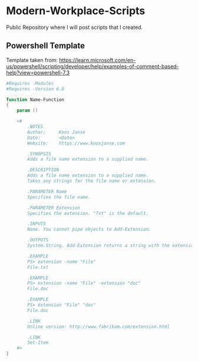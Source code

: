 
# Modern-Workplace-Scripts

Public Repository where I will post scripts that I created.

## Powershell Template

Template taken from: https://learn.microsoft.com/en-us/powershell/scripting/developer/help/examples-of-comment-based-help?view=powershell-7.3

```powershell
#Requires -Modules 
#Requires -Version 6.0

function Name-Function
{
    param ()

    <#
        .NOTES
        Author:     Koos Janse
        Date:       <Date> 
        Website:    https://www.koosjanse.com

        .SYNOPSIS
        Adds a file name extension to a supplied name.

        .DESCRIPTION
        Adds a file name extension to a supplied name.
        Takes any strings for the file name or extension.

        .PARAMETER Name
        Specifies the file name.

        .PARAMETER Extension
        Specifies the extension. "Txt" is the default.

        .INPUTS
        None. You cannot pipe objects to Add-Extension.

        .OUTPUTS
        System.String. Add-Extension returns a string with the extension or file name.

        .EXAMPLE
        PS> extension -name "File"
        File.txt

        .EXAMPLE
        PS> extension -name "File" -extension "doc"
        File.doc

        .EXAMPLE
        PS> extension "File" "doc"
        File.doc

        .LINK
        Online version: http://www.fabrikam.com/extension.html

        .LINK
        Set-Item
    #>
}

```